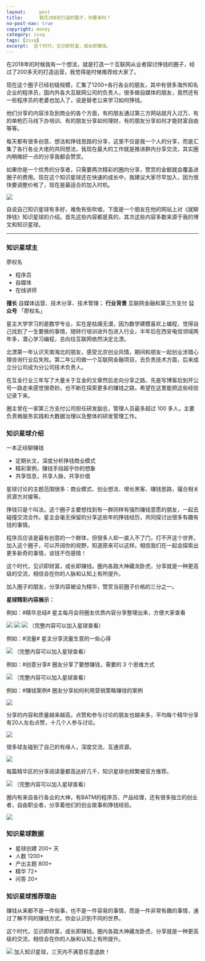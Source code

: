 ```yaml
---
layout:     post
title:      我花200天打造的圈子，你要来吗？
no-post-nav: true
copyright: money
category: zsxq
tags: [zsxq]
excerpt:  这个时代，见识即财富，成长即赚钱。
---
```


在2018年的时候我有一个想法，就是打造一个互联网从业者探讨挣钱的圈子，经过了200多天的打造运营，我觉得是时候推荐给大家了。

现在这个圈子已经初级规模，汇集了1200+各行各业的朋友，其中有很多海外知名企业的程序员，国内外各大互联网公司的负责人，很多做自媒体的朋友，竟然还有一些程序员的老婆也加入了，说是替老公来学习如何挣钱。

他们分享的内容涉及到商业的各个方面，有的朋友通过第三方网站就月入过万、有的单枪匹马线下办培训、有的朋友分享如何理财，有的朋友分享如何才能财富自由等等。

每天都有很多创意、想法和挣钱思路的分享，这里不仅是我一个人的分享，而是汇集了各行各业大佬的共同想法，我现在最大的工作就是推进群内分享交流，其实圈内稍微好一点的分享我都会赞赏。

如果你是一个优秀的分享者，只需要两次精彩的圈内分享，赞赏的金额就会覆盖进圈子的费用。现在这个知识星球还在快速的成长中，我建议大家尽早加入，因为很快要调整价格了，现在是最适合的加入时机。

![](http://www.itmind.net/assets/images/2019/zsxq/money.jpg)

自说自己知识星球有多好，难免有些吹嘘，下面是一个朋友在他的网站上对《就聊挣钱》知识星球的介绍。首先这些内容都是真的，其次这些内容多数来源于我的博文和知识星球。

---

### 知识星球主

廖权名

- 程序员
- 自媒体
- 在线讲师

**擅长** 自媒体运营、技术分享、技术管理；
**行业背景** 互联网金融和第三方支付
**公众号** 「廖权名」

星主大学学习的是数学专业，实在是枯燥无谓，因为数学建模喜欢上编程，觉得自己找到了一生要做的事情，随转行培训进外包进入行业，半年后在西安电信领域两年多，潜心学习编程，总向往互联网依然决定北漂。

北漂第一年认识天南海北的朋友，感受北京创业风情，期间和朋友一起创业涉猎心理咨询行业后失败。第二年公司做一个互联网金融项目，去负责技术方面，后来成立分公司成为分公司技术负责人。

在互金行业三年写了大量关于互金的文章然后走向分享之路，先是写博客后到开公号一路走来感觉很奇妙。也不断在探索更多的赚钱之路，希望在这里能把这些经验记录下来。

圈主曾在一家第三方支付公司担任研发副总，管理人员最多超过 100 多人，主要负责微服务实践和大数据治理以及整体的研发管理工作。

### 知识星球介绍

一本正经聊赚钱

- 定期长文，深度分析挣钱商业模式
- 精彩案例，赚钱手段超乎你的想象
- 共享信息，共享人脉，共享价值

星球讨论的主题范围很多：商业模式、创业想法、增长黑客、赚钱思路，撮合相关资源方对接等。

挣钱只是个叫法，这个圈子主要想找到有一群同样有强烈赚钱意愿的朋友，一起去碰撞交流合作。星主会毫无保留的分享这些年的挣钱经历，共同探讨出很多有趣有钱的事情。

程序员应该是最有创意的一个群体，但很多人却一直入不了门，打不开这个世界。加入这个圈子，可以开阔你的视野，知道原来可以这样。相信我们在一起会探索出更多新奇的事情，谈钱不伤感情！

这个时代，见识即财富，成长即赚钱。圈内各路大神藏龙卧虎，分享就是一种更高级的交流，相信会在你的人脉和认知上有所提升。

加入圈子的朋友，分享内容被设为精华，赞赏当前圈子价格的三分之一。

**星球精彩内容展示：**

例如：#精华总结# 星主每月会将圈友优质内容分享整理出来，方便大家查看

![](http://www.itmind.net/assets/images/2019/zsxq/money21.jpg)
![](http://www.itmind.net/assets/images/2019/zsxq/money22.jpg)
![](http://www.itmind.net/assets/images/2019/zsxq/money23.jpg)
（完整内容可以加入星球查看）

例如：#流量# 星主分享流量生意的一些心得

![](http://www.itmind.net/assets/images/2019/zsxq/money24.jpg)
（完整内容可以加入星球查看）

例如：#创意分享# 圈友分享了要想赚钱，需要的 3 个思维方式

![](http://www.itmind.net/assets/images/2019/zsxq/money25.jpg)
（完整内容可以加入星球查看）

例如：#赚钱案例# 圈友分享如何利用营销策略赚钱的案例

![](http://www.itmind.net/assets/images/2019/zsxq/money26.jpg)

分享的内容和质量越来越高，点赞和参与讨论的朋友也越来多，平均每个精华分享有20人左右点赞，十几个人参与讨论。

![](http://www.itmind.net/assets/images/2019/zsxq/money27.jpg)


很多球友碰到了自己的有缘人，深度交流，互通资源。

![](http://www.itmind.net/assets/images/2019/zsxq/money28.jpg)


每篇精华区的分享阅读量都高达好几千，知识星球也频繁被官方推荐。

![](http://www.itmind.net/assets/images/2019/zsxq/money29.jpg)
（完整内容可以加入星球查看）

圈内有来自各行各业的大神，有BATM的程序员、产品经理，还有很多独立的创业者，自由职业者，分享着他们的创业故事和挣钱经验。

![](http://www.itmind.net/assets/images/2019/zsxq/money30.jpg)


### 知识星球数据

- 星球创建 200+ 天
- 人数 1200+
- 产出主题 800+
- 精华 72+
- 问答 20+

### 知识星球推荐理由
 
赚钱从来都不是一件俗事，也不是一件容易的事情，而是一件非常有趣的事情，通过了解不同的赚钱方式，你会认识到不同的世界。

这个时代，见识即财富，成长即赚钱。圈内各路大神藏龙卧虎，分享就是一种更高级的交流，相信会在你的人脉和认知上有所提升。

![](http://www.itmind.net/assets/images/2019/zsxq/money.jpg)
加入知识星球，三天内不满意任意退款！


